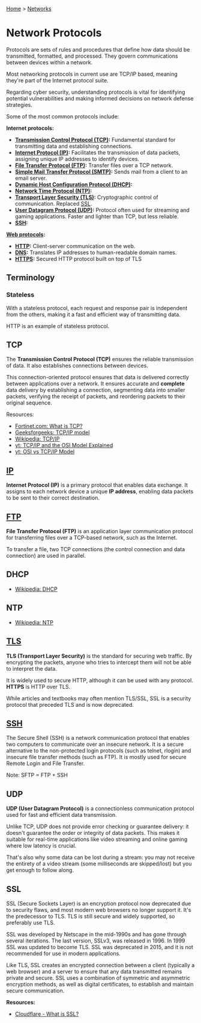 [Home](../../README.md) > [Networks](./README.md)

# Network Protocols

Protocols are sets of rules and procedures that define how data should be transmitted, formatted, and processed. They govern communications between devices within a network.

<!-- TODO: Internet Protocol Suite -->
<!-- TODO: TCP/IP -->
Most networking protocols in current use are TCP/IP based, meaning they're part of the Internet protocol suite.

Regarding cyber security, understanding protocols is vital for identifying potential vulnerabilities and making informed decisions on network defense strategies.

Some of the most common protocols include:

<!-- TODO: order common protocols f OSI layer -->
**Internet protocols:**
- **[Transmission Control Protocol (TCP)](#tcp):** Fundamental standard for transmitting data and establishing connections.
- **[Internet Protocol (IP)](#ip):** Facilitates the transmission of data packets, assigning unique IP addresses to identify devices.
- **[File Transfer Protocol (FTP)](#ftp):** Transfer files over a TCP network.
- **[Simple Mail Transfer Protocol (SMTP)](./email.md#smtp):** Sends mail from a client to an email server.
- **[Dynamic Host Configuration Protocol (DHCP)](#dhcp):**
- **[Network Time Protocol (NTP)](#ntp):**
- **[Transport Layer Security (TLS)](#tls):** Cryptographic control of communication. Replaced [SSL](#ssl).
- **[User Datagram Protocol (UDP)](#udp):** Protocol often used for streaming and gaming applications. Faster and lighter than TCP, but less reliable.
- **[SSH](#ssh):**

<!-- TODO: difference between Internet and web => difference between their protocols -->
**[Web protocols](./web-protocol.md):**
- **[HTTP](./web-protocols.md#http):** Client-server communication on the web.
- **[DNS](./web-protocols.md#dns):** Translates IP addresses to human-readable domain names.
- **[HTTPS](./web-protocols.md#https):** Secured HTTP protocol built on top of TLS

## Terminology

### Stateless

With a stateless protocol, each request and response pair is independent from the others, making it a fast and efficient way of transmitting data.

HTTP is an example of stateless protocol.
<!-- TODO: tell exactly why -->

## TCP

The **Transmission Control Protocol (TCP)** ensures the reliable transmission of data. It also establishes connections between devices.

<!-- TODO: connection-oriented protocol -->
This connection-oriented protocol ensures that data is delivered correctly between applications over a network. It ensures accurate and **complete** data delivery by establishing a connection, segmenting data into smaller packets, verifying the receipt of packets, and reordering packets to their original sequence.
<!-- TODO: explain how -->

Resources:
- [Fortinet.com: What is TCP?](https://www.fortinet.com/resources/cyberglossary/tcp-ip)
- [Geeksforgeeks: TCP/IP model](https://www.geeksforgeeks.org/tcp-ip-model/)
- [Wikipedia: TCP/IP](https://en.wikipedia.org/wiki/Internet_protocol_suite)
- [yt: TCP/IP and the OSI Model Explained](https://www.youtube.com/watch?v=e5DEVa9eSN0)
- [yt: OSI vs TCP/IP Model](https://www.youtube.com/watch?v=F5rni9fr1yE)

## [IP](./protocol.ip.md)

**Internet Protocol (IP)** is a primary protocol that enables data exchange. It assigns to each network device a unique **IP address**, enabling data packets to be sent to their correct destination.


## [FTP](./protocol.ftp.md)

**File Transfer Protocol (FTP)** is an application layer communication protocol for transferring files over a TCP-based network, such as the Internet.

To transfer a file, two TCP connections (the control connection and data connection) are used in parallel.

<!-- TODO: SFTP, FTPS -->


## DHCP

- [Wikipedia: DHCP](https://en.wikipedia.org/wiki/Dynamic_Host_Configuration_Protocol)

## NTP

- [Wikipedia: NTP](https://en.wikipedia.org/wiki/Network_Time_Protocol)


## [TLS](./protocol.tls.md)

**TLS (Transport Layer Security)** is the standard for securing web traffic. By encrypting the packets, anyone who tries to intercept them will not be able to interpret the data.

It is widely used to secure HTTP, although it can be used with any protocol. **HTTPS** is HTTP over TLS.

While articles and textbooks may often mention TLS/SSL, SSL is a security protocol that preceded TLS and is now deprecated.


## [SSH](./protocol.ssh.md)

<!-- telnet, rlogin -->
The Secure Shell (SSH) is a network communication protocol that enables two computers to communicate over an insecure network. It is a secure alternative to the non-protected login protocols (such as telnet, rlogin) and insecure file transfer methods (such as FTP). It is mostly used for secure Remote Login and File Transfer.

Note: SFTP = FTP + SSH


## UDP

<!-- TODO: connectionless, error checking, guarantee delivery, latency -->
**UDP (User Datagram Protocol)** is a connectionless communication protocol used for fast and efficient data transmission.

Unlike TCP, UDP does not provide error checking or guarantee delivery: it doesn't guarantee the order or integrity of data packets. This makes it suitable for real-time applications like video streaming and online gaming where low latency is crucial.

That's also why some data can be lost during a stream: you may not receive the entirety of a video stream (some milliseconds are skipped/lost) but you get enough to follow along.


## SSL

SSL (Secure Sockets Layer) is an encryption protocol now deprecated due to security flaws, and most modern web browsers no longer support it. It's the predecessor to TLS. TLS is still secure and widely supported, so preferably use TLS.

SSL was developed by Netscape in the mid-1990s and has gone through several iterations. The last version, SSLv3, was released in 1996. In 1999 SSL was updated to become TLS. SSL was deprecated in 2015, and it is not recommended for use in modern applications.

Like TLS, SSL creates an encrypted connection between a client (typically a web browser) and a server to ensure that any data transmitted remains private and secure. SSL uses a combination of symmetric and asymmetric encryption methods, as well as digital certificates, to establish and maintain secure communication.

**Resources:**
- [Cloudflare - What is SSL?](https://www.cloudflare.com/learning/ssl/what-is-ssl/)
